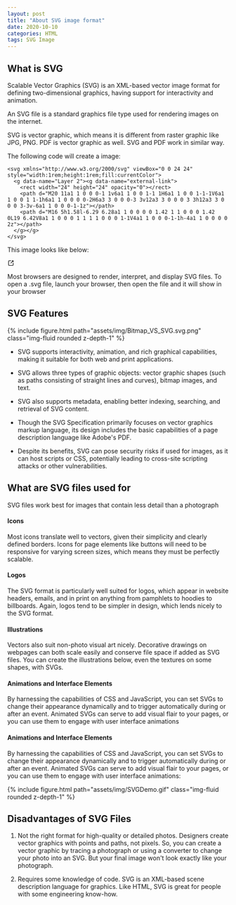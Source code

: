 ```yaml
---
layout: post
title: "About SVG image format"
date: 2020-10-10 
categories: HTML
tags: SVG Image
---
```


## What is SVG
Scalable Vector Graphics (SVG) is an XML-based vector image format for defining two-dimensional graphics, having support for interactivity and animation. 

An SVG file is a standard graphics file type used for rendering images on the internet.

SVG is vector graphic, which means it is different from raster graphic like JPG, PNG. 
PDF is vector graphic as well. SVG and PDF work in similar way.

The following code will create a image: 
```
<svg xmlns="http://www.w3.org/2000/svg" viewBox="0 0 24 24" style="width:1rem;height:1rem;fill:currentColor">
  <g data-name="Layer 2"><g data-name="external-link">
    <rect width="24" height="24" opacity="0"></rect>
    <path d="M20 11a1 1 0 0 0-1 1v6a1 1 0 0 1-1 1H6a1 1 0 0 1-1-1V6a1 1 0 0 1 1-1h6a1 1 0 0 0 0-2H6a3 3 0 0 0-3 3v12a3 3 0 0 0 3 3h12a3 3 0 0 0 3-3v-6a1 1 0 0 0-1-1z"></path>
    <path d="M16 5h1.58l-6.29 6.28a1 1 0 0 0 0 1.42 1 1 0 0 0 1.42 0L19 6.42V8a1 1 0 0 0 1 1 1 1 0 0 0 1-1V4a1 1 0 0 0-1-1h-4a1 1 0 0 0 0 2z"></path>
  </g></g>
</svg>

```
This image looks like below:

<svg xmlns="http://www.w3.org/2000/svg" viewBox="0 0 24 24" style="width:1rem;height:1rem;fill:currentColor">
  <g data-name="Layer 2"><g data-name="external-link">
    <rect width="24" height="24" opacity="0"></rect>
    <path d="M20 11a1 1 0 0 0-1 1v6a1 1 0 0 1-1 1H6a1 1 0 0 1-1-1V6a1 1 0 0 1 1-1h6a1 1 0 0 0 0-2H6a3 3 0 0 0-3 3v12a3 3 0 0 0 3 3h12a3 3 0 0 0 3-3v-6a1 1 0 0 0-1-1z"></path>
    <path d="M16 5h1.58l-6.29 6.28a1 1 0 0 0 0 1.42 1 1 0 0 0 1.42 0L19 6.42V8a1 1 0 0 0 1 1 1 1 0 0 0 1-1V4a1 1 0 0 0-1-1h-4a1 1 0 0 0 0 2z"></path>
  </g></g>
</svg>

<br>

Most browsers are designed to render, interpret, and display SVG files. To open a .svg file, launch your browser, then open the file and it will show in your browser


## SVG Features

{% include figure.html path="assets/img/Bitmap_VS_SVG.svg.png" class="img-fluid rounded z-depth-1" %}

- SVG supports interactivity, animation, and rich graphical capabilities, making it suitable for both web and print applications. 

- SVG allows three types of graphic objects: vector graphic shapes (such as paths consisting of straight lines and curves), bitmap images, and text. 

- SVG also supports metadata, enabling better indexing, searching, and retrieval of SVG content.

- Though the SVG Specification primarily focuses on vector graphics markup language, its design includes the basic capabilities of a page description language like Adobe's PDF. 

- Despite its benefits, SVG can pose security risks if used for images, as it can host scripts or CSS, potentially leading to cross-site scripting attacks or other vulnerabilities.


## What are SVG files used for
SVG files work best for images that contain less detail than a photograph

#### Icons
Most icons translate well to vectors, given their simplicity and clearly defined borders. Icons for page elements like buttons will need to be responsive for varying screen sizes, which means they must be perfectly scalable.

#### Logos
The SVG format is particularly well suited for logos, which appear in website headers, emails, and in print on anything from pamphlets to hoodies to billboards. Again, logos tend to be simpler in design, which lends nicely to the SVG format.

#### Illustrations
Vectors also suit non-photo visual art nicely. Decorative drawings on webpages can both scale easily and conserve file space if added as SVG files. You can create the illustrations below, even the textures on some shapes, with SVGs.

#### Animations and Interface Elements
By harnessing the capabilities of CSS and JavaScript, you can set SVGs to change their appearance dynamically and to trigger automatically during or after an event. Animated SVGs can serve to add visual flair to your pages, or you can use them to engage with user interface animations

#### Animations and Interface Elements
By harnessing the capabilities of CSS and JavaScript, you can set SVGs to change their appearance dynamically and to trigger automatically during or after an event. Animated SVGs can serve to add visual flair to your pages, or you can use them to engage with user interface animations:

{% include figure.html path="assets/img/SVGDemo.gif" class="img-fluid rounded z-depth-1" %}

## Disadvantages of SVG Files

1. Not the right format for high-quality or detailed photos.
Designers create vector graphics with points and paths, not pixels. So, you can create a vector graphic by tracing a photograph or using a converter to change your photo into an SVG. But your final image won't look exactly like your photograph.

2. Requires some knowledge of code.
SVG is an XML-based scene description language for graphics. Like HTML, SVG is great for people with some engineering know-how. 